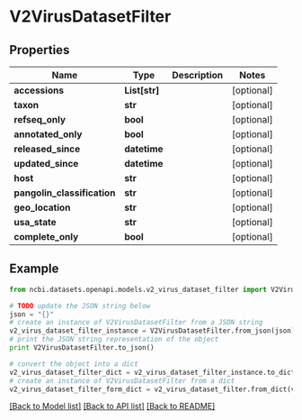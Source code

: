# V2VirusDatasetFilter


## Properties

Name | Type | Description | Notes
------------ | ------------- | ------------- | -------------
**accessions** | **List[str]** |  | [optional] 
**taxon** | **str** |  | [optional] 
**refseq_only** | **bool** |  | [optional] 
**annotated_only** | **bool** |  | [optional] 
**released_since** | **datetime** |  | [optional] 
**updated_since** | **datetime** |  | [optional] 
**host** | **str** |  | [optional] 
**pangolin_classification** | **str** |  | [optional] 
**geo_location** | **str** |  | [optional] 
**usa_state** | **str** |  | [optional] 
**complete_only** | **bool** |  | [optional] 

## Example

```python
from ncbi.datasets.openapi.models.v2_virus_dataset_filter import V2VirusDatasetFilter

# TODO update the JSON string below
json = "{}"
# create an instance of V2VirusDatasetFilter from a JSON string
v2_virus_dataset_filter_instance = V2VirusDatasetFilter.from_json(json)
# print the JSON string representation of the object
print V2VirusDatasetFilter.to_json()

# convert the object into a dict
v2_virus_dataset_filter_dict = v2_virus_dataset_filter_instance.to_dict()
# create an instance of V2VirusDatasetFilter from a dict
v2_virus_dataset_filter_form_dict = v2_virus_dataset_filter.from_dict(v2_virus_dataset_filter_dict)
```
[[Back to Model list]](../README.md#documentation-for-models) [[Back to API list]](../README.md#documentation-for-api-endpoints) [[Back to README]](../README.md)


